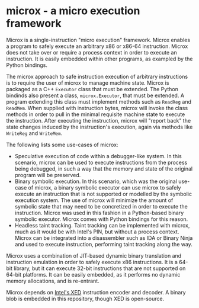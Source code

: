 # microx - a micro execution framework
Microx is a single-instruction "micro execution" framework. Microx enables a program to safely execute an arbitrary x86 or x86-64 instruction. Microx does not take over or require a process context in order to execute an instruction. It is easily embedded within other programs, as exampled by the Python bindings.

The microx approach to safe instruction execution of arbitrary instructions is to require the user of microx to manage machine state. Microx is packaged as a C++ `Executor` class that must be extended. The Python bindinds also present a class, `microx.Executor`, that must be extended. A program extending this class must implement methods such as `ReadReg` and `ReadMem`. When supplied with instruction bytes, microx will invoke the class methods in order to pull in the minimal requisite machine state to execute the instruction. After executing the instruction, microx will "report back" the state changes induced by the instruction's execution, again via methods like `WriteReg` and `WriteMem`.

The following lists some use-cases of microx:

* Speculative execution of code within a debugger-like system. In this scenario, microx can be used to execute instructions from the process being debugged, in such a way that the memory and state of the original program will be preserved.
* Binary symbolic execution. In this scenario, which was the original use-case of microx, a binary symbolic executor can use microx to safely execute an instruction that is not supported or modelled by the symbolic execution system. The use of microx will minimize the amount of symbolic state that may need to be concretized in order to execute the instruction. Microx was used in this fashion in a Python-based binary symbolic executor. Microx comes with Python bindings for this reason.
* Headless taint tracking. Taint tracking can be implemented with microx, much as it would be with Intel's PIN, but without a process context. Microx can be integrated into a disassembler such as IDA or Binary Ninja and used to execute instruction, performing taint tracking along the way.

Microx uses a combination of JIT-based dynamic binary translation and instruction emulation in order to safely execute x86 instructions. It is a 64-bit library, but it can execute 32-bit instructions that are not supported on 64-bit platforms. It can be easily embedded, as it performs no dynamic memory allocations, and is re-entrant.

Microx depends on [Intel's XED](https://intelxed.github.io/) instruction encoder and decoder. A binary blob is embedded in this repository, though XED is open-source.
